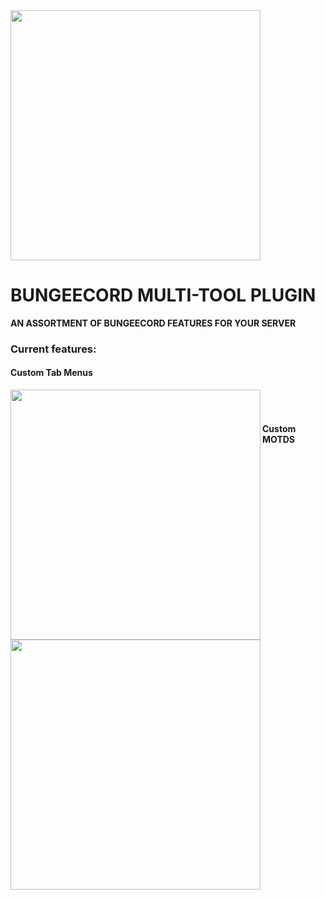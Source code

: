 <img width="400px" src="https://i.imgur.com/B8hRJBh.png">

# BUNGEECORD MULTI-TOOL PLUGIN
**AN ASSORTMENT OF BUNGEECORD FEATURES FOR YOUR SERVER**

### Current features:
#### Custom Tab Menus

<img align="left" width="400px" style="display:block;verticle-align:top;" src="https://i.imgur.com/QeWxkl5.png">
<br/><br/>



#### Custom MOTDS
<img align="left" width="400px" style="display:block;verticle-align:top;" src="https://i.imgur.com/jo0lj71.png">
<br/><br/>

